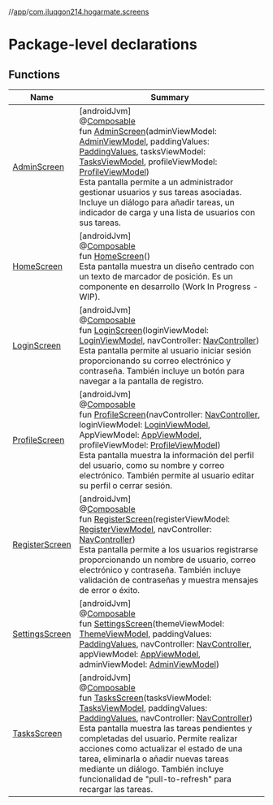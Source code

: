 //[app](../../index.md)/[com.jluqgon214.hogarmate.screens](index.md)

# Package-level declarations

## Functions

| Name | Summary |
|---|---|
| [AdminScreen](-admin-screen.md) | [androidJvm]<br>@[Composable](https://developer.android.com/reference/kotlin/androidx/compose/runtime/Composable.html)<br>fun [AdminScreen](-admin-screen.md)(adminViewModel: [AdminViewModel](../com.jluqgon214.hogarmate.viewModel/-admin-view-model/index.md), paddingValues: [PaddingValues](https://developer.android.com/reference/kotlin/androidx/compose/foundation/layout/PaddingValues.html), tasksViewModel: [TasksViewModel](../com.jluqgon214.hogarmate.viewModel/-tasks-view-model/index.md), profileViewModel: [ProfileViewModel](../com.jluqgon214.hogarmate.viewModel/-profile-view-model/index.md))<br>Esta pantalla permite a un administrador gestionar usuarios y sus tareas asociadas. Incluye un diálogo para añadir tareas, un indicador de carga y una lista de usuarios con sus tareas. |
| [HomeScreen](-home-screen.md) | [androidJvm]<br>@[Composable](https://developer.android.com/reference/kotlin/androidx/compose/runtime/Composable.html)<br>fun [HomeScreen](-home-screen.md)()<br>Esta pantalla muestra un diseño centrado con un texto de marcador de posición. Es un componente en desarrollo (Work In Progress - WIP). |
| [LoginScreen](-login-screen.md) | [androidJvm]<br>@[Composable](https://developer.android.com/reference/kotlin/androidx/compose/runtime/Composable.html)<br>fun [LoginScreen](-login-screen.md)(loginViewModel: [LoginViewModel](../com.jluqgon214.hogarmate.viewModel/-login-view-model/index.md), navController: [NavController](https://developer.android.com/reference/kotlin/androidx/navigation/NavController.html))<br>Esta pantalla permite al usuario iniciar sesión proporcionando su correo electrónico y contraseña. También incluye un botón para navegar a la pantalla de registro. |
| [ProfileScreen](-profile-screen.md) | [androidJvm]<br>@[Composable](https://developer.android.com/reference/kotlin/androidx/compose/runtime/Composable.html)<br>fun [ProfileScreen](-profile-screen.md)(navController: [NavController](https://developer.android.com/reference/kotlin/androidx/navigation/NavController.html), loginViewModel: [LoginViewModel](../com.jluqgon214.hogarmate.viewModel/-login-view-model/index.md), AppViewModel: [AppViewModel](../com.jluqgon214.hogarmate.viewModel/-app-view-model/index.md), profileViewModel: [ProfileViewModel](../com.jluqgon214.hogarmate.viewModel/-profile-view-model/index.md))<br>Esta pantalla muestra la información del perfil del usuario, como su nombre y correo electrónico. También permite al usuario editar su perfil o cerrar sesión. |
| [RegisterScreen](-register-screen.md) | [androidJvm]<br>@[Composable](https://developer.android.com/reference/kotlin/androidx/compose/runtime/Composable.html)<br>fun [RegisterScreen](-register-screen.md)(registerViewModel: [RegisterViewModel](../com.jluqgon214.hogarmate.viewModel/-register-view-model/index.md), navController: [NavController](https://developer.android.com/reference/kotlin/androidx/navigation/NavController.html))<br>Esta pantalla permite a los usuarios registrarse proporcionando un nombre de usuario, correo electrónico y contraseña. También incluye validación de contraseñas y muestra mensajes de error o éxito. |
| [SettingsScreen](-settings-screen.md) | [androidJvm]<br>@[Composable](https://developer.android.com/reference/kotlin/androidx/compose/runtime/Composable.html)<br>fun [SettingsScreen](-settings-screen.md)(themeViewModel: [ThemeViewModel](../com.jluqgon214.hogarmate.viewModel/-theme-view-model/index.md), paddingValues: [PaddingValues](https://developer.android.com/reference/kotlin/androidx/compose/foundation/layout/PaddingValues.html), navController: [NavController](https://developer.android.com/reference/kotlin/androidx/navigation/NavController.html), appViewModel: [AppViewModel](../com.jluqgon214.hogarmate.viewModel/-app-view-model/index.md), adminViewModel: [AdminViewModel](../com.jluqgon214.hogarmate.viewModel/-admin-view-model/index.md)) |
| [TasksScreen](-tasks-screen.md) | [androidJvm]<br>@[Composable](https://developer.android.com/reference/kotlin/androidx/compose/runtime/Composable.html)<br>fun [TasksScreen](-tasks-screen.md)(tasksViewModel: [TasksViewModel](../com.jluqgon214.hogarmate.viewModel/-tasks-view-model/index.md), paddingValues: [PaddingValues](https://developer.android.com/reference/kotlin/androidx/compose/foundation/layout/PaddingValues.html), navController: [NavController](https://developer.android.com/reference/kotlin/androidx/navigation/NavController.html))<br>Esta pantalla muestra las tareas pendientes y completadas del usuario. Permite realizar acciones como actualizar el estado de una tarea, eliminarla o añadir nuevas tareas mediante un diálogo. También incluye funcionalidad de &quot;pull-to-refresh&quot; para recargar las tareas. |
